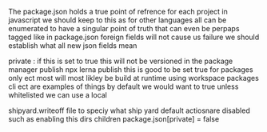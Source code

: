 The package.json holds a true point of refrence for each project in javascript we should keep to this as for other languages all can be enumerated to have a singular point of truth that can even be perpaps tagged like in package.json foreign fields will not cause us failure we should establish what all new json fields mean

private : if this is set to true this will not be versioned in the package manager publish npx lerna publish this is good to be set true for packages only ect most will most likley be build at runtime using workspace packages cli ect are examples of things by default we would want to true unless whitelisted we can use a local

shipyard.writeoff file to speciy what ship yard default actiosnare disabled such as enabling this dirs children package.json[private] = false
